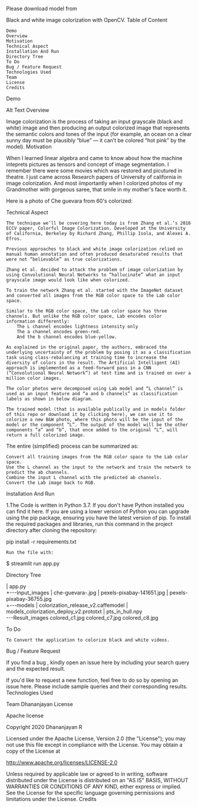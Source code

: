 Please download model from 




Black and white image colorization with OpenCV.
Table of Content

    Demo
    Overview
    Motivation
    Technical Aspect
    Installation And Run
    Directory Tree
    To Do
    Bug / Feature Request
    Technologies Used
    Team
    License
    Credits

Demo

Alt Text
Overview

Image colorization is the process of taking an input grayscale (black and white) image and then producing an output colorized image that represents the semantic colors and tones of the input (for example, an ocean on a clear sunny day must be plausibly “blue” — it can’t be colored “hot pink” by the model).
Motivation

When I learned linear algebra and came to know about how the machine inteprets pictures as tensors and concept of image segmentation. I remember there were some movies which was restored and picutured in theatre. I just came across Research papers of University of california in image colorization. And most iimportantly when I colorized photos of my Grandmother with gorgeous saree, that smile in my mother's face worth it.

Here is a photo of Che guevara from 60's colorized:

Technical Aspect

    The technique we’ll be covering here today is from Zhang et al.’s 2016 ECCV paper, Colorful Image Colorization. Developed at the University of California, Berkeley by Richard Zhang, Phillip Isola, and Alexei A. Efros.

    Previous approaches to black and white image colorization relied on manual human annotation and often produced desaturated results that were not “believable” as true colorizations.

    Zhang et al. decided to attack the problem of image colorization by using Convolutional Neural Networks to “hallucinate” what an input grayscale image would look like when colorized.

    To train the network Zhang et al. started with the ImageNet dataset and converted all images from the RGB color space to the Lab color space.

    Similar to the RGB color space, the Lab color space has three channels. But unlike the RGB color space, Lab encodes color information differently:
        The L channel encodes lightness intensity only
        The a channel encodes green-red.
        And the b channel encodes blue-yellow.

    As explained in the original paper, the authors, embraced the underlying uncertainty of the problem by posing it as a classification task using class-rebalancing at training time to increase the diversity of colors in the result. The Artificial Intelligent (AI) approach is implemented as a feed-forward pass in a CNN (“Convolutional Neural Network”) at test time and is trained on over a million color images.

    The color photos were decomposed using Lab model and “L channel” is used as an input feature and “a and b channels” as classification labels as shown in below diagram.

    The trained model (that is available publically and in models folder of this repo or download it by clicking here), we can use it to colorize a new B&W photo, where this photo will be the input of the model or the component “L”. The output of the model will be the other components “a” and “b”, that once added to the original “L”, will return a full colorized image.

The entire (simplified) process can be summarized as:

    Convert all training images from the RGB color space to the Lab color space.
    Use the L channel as the input to the network and train the network to predict the ab channels.
    Combine the input L channel with the predicted ab channels.
    Convert the Lab image back to RGB.

Installation And Run

1.The Code is written in Python 3.7. If you don't have Python installed you can find it here. If you are using a lower version of Python you can upgrade using the pip package, ensuring you have the latest version of pip. To install the required packages and libraries, run this command in the project directory after cloning the repository:

pip install -r requirements.txt

    Run the file with:

$ streamlit run app.py

Directory Tree

|   app.py  
+---Input_images
|       che-guevara-.jpg
|       pexels-pixabay-141651.jpg
|       pexels-pixabay-36755.jpg      
+---models
|       colorization_release_v2.caffemodel
|       models_colorization_deploy_v2.prototxt
|       pts_in_hull.npy     
\---Result_images
        colored_c1.jpg
        colored_c7.jpg
        colored_c8.jpg

To Do

    To Convert the application to colorize black and white videos.

Bug / Feature Request

If you find a bug , kindly open an issue here by including your search query and the expected result.

If you'd like to request a new function, feel free to do so by opening an issue here. Please include sample queries and their corresponding results.
Technologies Used

Team
Dhananjayan
License

Apache license

Copyright 2020 Dhananjayan R

Licensed under the Apache License, Version 2.0 (the "License"); you may not use this file except in compliance with the License. You may obtain a copy of the License at

   http://www.apache.org/licenses/LICENSE-2.0

Unless required by applicable law or agreed to in writing, software distributed under the License is distributed on an "AS IS" BASIS, WITHOUT WARRANTIES OR CONDITIONS OF ANY KIND, either express or implied. See the License for the specific language governing permissions and limitations under the License.
Credits
